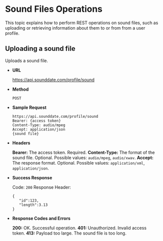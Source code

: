 # Sound Files Operations
This topic explains how to perform REST operations on sound files, such as uploading or retrieving information about them to or from from a user profile.

## Uploading a sound file
Uploads a sound file.

* **URL**

  https://api.sounddate.com/profile/sound

* **Method**

  `POST`

* **Sample Request**

  ```
  https://api.sounddate.com/profile/sound
  Bearer: {access token}
  Content-Type: audio/mpeg
  Accept: application/json
  {sound file}
  ```
* **Headers**

  **Bearer:** The access token. Required.
  **Content-Type:** The format of the sound file. Optional. Possible values:  `audio/mpeg`, `audio/xwav`.
  **Accept:** The response format. Optional. Possible values: `application/xml`, `application/json`.

* **Success Response**

  Code: `200`
  Response Header:
  ```
  {
     "id":123,
     "length":3.13
  }
  ```
  
* **Response Codes and Errors**

  **200:** OK. Successful operation.
  **401:** Unauthorized. Invalid access token.
  **413:** Payload too large. The sound file is too long.



